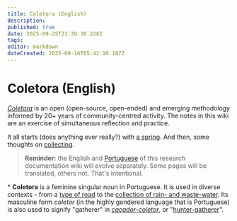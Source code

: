 ```yaml
---
title: Coletora (English)
description: 
published: true
date: 2025-09-25T23:39:30.228Z
tags: 
editor: markdown
dateCreated: 2025-09-16T05:42:10.187Z
---
```


# Coletora (English)

*[Coletora](/projetos/coletora)* is an open (open-source, open-ended) and emerging methodology informed by 20+ years of community-centred activity. The notes in this wiki are an exercise of simultaneous reflection and practice.

It all starts (does anything ever really?) with [a spring](en/spring). And then, some thoughts on [collecting](/projetos/coletora/en/collecting).

> **Reminder:** the English and [Portuguese](/projetos/coletora/pt) of this research documentation wiki will evolve separately. Some pages will be translated, others not. That's intentional.

\* **Coletora** is a feminine singular noun in Portuguese. It is used in diverse contexts - from a [type of road](https://pt.wikipedia.org/wiki/Via_coletora) to the [collection of rain- and waste-water](https://pt.wikipedia.org/wiki/%C3%81gua_pluvial#Rede_coletora_de_esgoto_x_rede_coletora_de_%C3%A1guas_pluviais). Its masculine form *coletor* (in the highly gendered language that is Portuguese) is also used to signify "gatherer" in *[caçador-coletor](https://pt.wikipedia.org/wiki/Ca%C3%A7ador-coletor)*, or "[hunter-gatherer](https://en.wikipedia.org/wiki/Hunter-gatherer)".